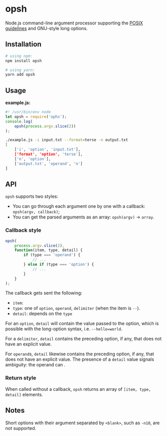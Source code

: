 # opsh

Node.js command-line argument processor supporting the [POSIX guidelines](https://pubs.opengroup.org/onlinepubs/9699919799/basedefs/V1_chap12.html) and GNU-style long options.

## Installation

```bash
# using npm:
npm install opsh

# using yarn:
yarn add opsh
```

## Usage

__example.js:__
```js
#! /usr/bin/env node
let opsh = require('ophs');
console.log(
	opsh(process.argv.slice(2))
);
```

```bash
./example.js -i input.txt --format=terse -n output.txt
[
	['i', 'option', 'input.txt'],
	['format', 'option', 'terse'],
	['n', 'option'],
	['output.txt', 'operand', 'n']
]
```

## API

`opsh` supports two styles:

* You can go through each argument one by one with a callback: `opsh(argv, callback)`;
* You can get the parsed arguments as an array: `opsh(argv)` → `array`.

### Callback style

```js
opsh(
	process.argv.slice(2), 
	function(item, type, detail) {
		if (type === 'operand') {
			// ...
		} else if (type === 'option') {
			// ...
		}
	}
);
```

The callback gets sent the following:

* `item`: 
* `type`: one of `option`, `operand`, `delimiter` (when the item is `--`).
* `detail`: depends on the `type`

For an `option`, `detail` will contain the value passed to the option, which is possible with the long-option syntax, i.e. `--hello=world`.

For a `delimiter`, `detail` contains the preceding option, if any, that does not have an explicit value.

For `operand`s, `detail` likewise contains the preceding option, if any, that does not have an explicit value. The presence of a `detail` value signals ambiguity: the operand can .

### Return style

When called without a callback, `opsh` returns an array of `[item, type, detail]` elements.


## Notes

Short options with their argument separated by `<blank>`, such as `-n10`, are not supported.
